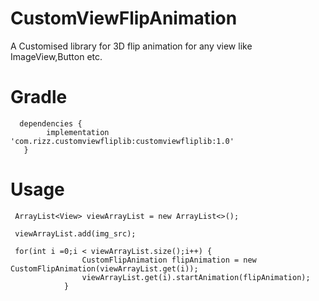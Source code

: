 # CustomViewFlipAnimation
A Customised library for 3D flip animation for any view like ImageView,Button etc.
# Gradle
      dependencies {
            implementation 'com.rizz.customviewfliplib:customviewfliplib:1.0'
       }
# Usage

     ArrayList<View> viewArrayList = new ArrayList<>();
  
     viewArrayList.add(img_src);
  
     for(int i =0;i < viewArrayList.size();i++) {
                    CustomFlipAnimation flipAnimation = new CustomFlipAnimation(viewArrayList.get(i));
                    viewArrayList.get(i).startAnimation(flipAnimation);
                }
